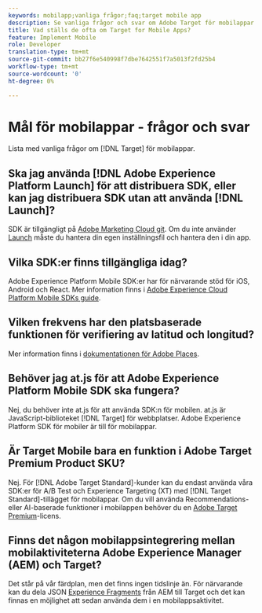 ```yaml
---
keywords: mobilapp;vanliga frågor;faq;target mobile app
description: Se vanliga frågor och svar om Adobe Target för mobilappar.
title: Vad ställs de ofta om Target for Mobile Apps?
feature: Implement Mobile
role: Developer
translation-type: tm+mt
source-git-commit: bb27f6e540998f7dbe7642551f7a5013f2fd25b4
workflow-type: tm+mt
source-wordcount: '0'
ht-degree: 0%

---
```



# Mål för mobilappar - frågor och svar

Lista med vanliga frågor om [!DNL Target] för mobilappar.

## Ska jag använda [!DNL Adobe Experience Platform Launch] för att distribuera SDK, eller kan jag distribuera SDK utan att använda [!DNL Launch]?

SDK är tillgängligt på [Adobe Marketing Cloud git](https://github.com/Adobe-Marketing-Cloud/acp-sdks/). Om du inte använder [Launch](https://experienceleague.adobe.com/docs/launch/using/overview.html) måste du hantera din egen inställningsfil och hantera den i din app.

## Vilka SDK:er finns tillgängliga idag?

Adobe Experience Platform Mobile SDK:er har för närvarande stöd för iOS, Android och React. Mer information finns i [Adobe Experience Cloud Platform Mobile SDKs guide](https://aep-sdks.gitbook.io/docs/).

## Vilken frekvens har den platsbaserade funktionen för verifiering av latitud och longitud?

Mer information finns i [dokumentationen för Adobe Places](https://placesdocs.com/places-services-by-adobe-documentation/).

## Behöver jag at.js för att Adobe Experience Platform Mobile SDK ska fungera?

Nej, du behöver inte at.js för att använda SDK:n för mobilen. at.js är JavaScript-biblioteket [!DNL Target] för webbplatser. Adobe Experience Platform SDK för mobiler är till för mobilappar.

## Är Target Mobile bara en funktion i Adobe Target Premium Product SKU?

Nej. För [!DNL Adobe Target Standard]-kunder kan du endast använda våra SDK:er för A/B Test och Experience Targeting (XT) med [!DNL Target Standard]-tillägget för mobilappar. Om du vill använda Recommendations- eller AI-baserade funktioner i mobilappen behöver du en [Adobe Target Premium](/help/c-intro/intro.md#premium)-licens.

## Finns det någon mobilappsintegrering mellan mobilaktiviteterna Adobe Experience Manager (AEM) och Target?

Det står på vår färdplan, men det finns ingen tidslinje än. För närvarande kan du dela JSON [Experience Fragments](/help/c-experiences/c-manage-content/aem-experience-fragments.md) från AEM till Target och det kan finnas en möjlighet att sedan använda dem i en mobilappsaktivitet.
